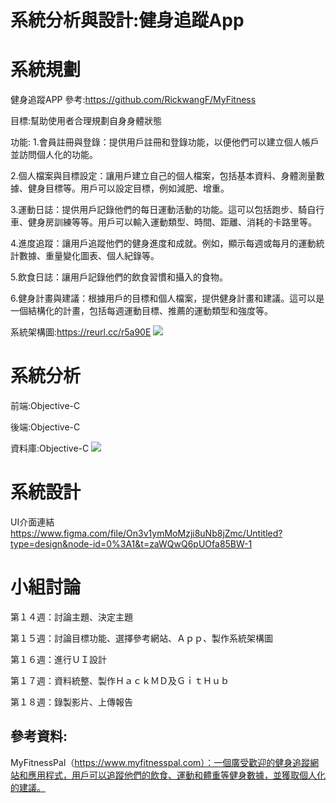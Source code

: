 # 系統分析與設計:健身追蹤App

# 系統規劃

健身追蹤APP
參考:https://github.com/RickwangF/MyFitness

目標:幫助使用者合理規劃自身身體狀態

功能:
1.會員註冊與登錄：提供用戶註冊和登錄功能，以便他們可以建立個人帳戶並訪問個人化的功能。

2.個人檔案與目標設定：讓用戶建立自己的個人檔案，包括基本資料、身體測量數據、健身目標等。用戶可以設定目標，例如減肥、增重。

3.運動日誌：提供用戶記錄他們的每日運動活動的功能。這可以包括跑步、騎自行車、健身房訓練等等。用戶可以輸入運動類型、時間、距離、消耗的卡路里等。

4.進度追蹤：讓用戶追蹤他們的健身進度和成就。例如，顯示每週或每月的運動統計數據、重量變化圖表、個人紀錄等。

5.飲食日誌：讓用戶記錄他們的飲食習慣和攝入的食物。

6.健身計畫與建議：根據用戶的目標和個人檔案，提供健身計畫和建議。這可以是一個結構化的計畫，包括每週運動目標、推薦的運動類型和強度等。

系統架構圖:https://reurl.cc/r5a90E
![](https://hackmd.io/_uploads/BkXLYGXL2.png)



# 系統分析

前端:Objective-C

後端:Objective-C

資料庫:Objective-C
![](https://hackmd.io/_uploads/SJNrXKpDn.png)


# 系統設計
UI介面連結
https://www.figma.com/file/On3v1ymMoMzji8uNb8jZmc/Untitled?type=design&node-id=0%3A1&t=zaWQwQ6pUOfa85BW-1

# 小組討論
第１４週：討論主題、決定主題

第１５週：討論目標功能、選擇參考網站、Ａｐｐ、製作系統架構圖

第１６週：進行ＵＩ設計

第１７週：資料統整、製作ＨａｃｋＭＤ及ＧｉｔＨｕｂ

第１８週：錄製影片、上傳報告


## 參考資料:
MyFitnessPal（https://www.myfitnesspal.com）：一個廣受歡迎的健身追蹤網站和應用程式，用戶可以追蹤他們的飲食、運動和體重等健身數據，並獲取個人化的建議。
